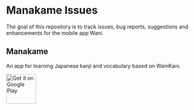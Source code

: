 # Manakame Issues
The goal of this repository is to track issues, bug reports, suggestions and enhancements for the mobile app Wani.

## Manakame
An app for learning Japanese kanji and vocabulary based on WaniKani.

[<img src="https://play.google.com/intl/en_us/badges/images/generic/en-play-badge.png"
alt="Get it on Google Play"
height="80">](https://play.google.com/store/apps/details?id=com.codejockie.wani.internal)  
